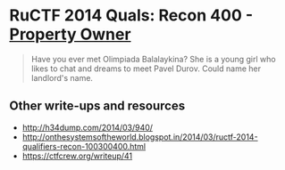 # RuCTF 2014 Quals: Recon 400 - [Property Owner](https://github.com/HackerDom/ructf-2014-quals/tree/master/tasks/property\_owner)

> Have you ever met Olimpiada Balalaykina?
> She is a young girl who likes to chat and dreams to meet Pavel Durov.
> Could name her landlord's name.

## Other write-ups and resources

* <http://h34dump.com/2014/03/940/>
* <http://onthesystemsoftheworld.blogspot.in/2014/03/ructf-2014-qualifiers-recon-100300400.html>
* <https://ctfcrew.org/writeup/41>

